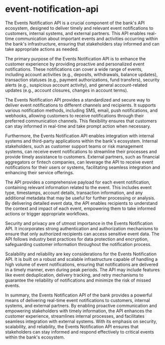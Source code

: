 # event-notification-api

The Events Notification API is a crucial component of the bank's API ecosystem, designed to deliver timely and relevant event notifications to customers, internal systems, and external partners. This API enables real-time communication about important events and activities occurring within the bank's infrastructure, ensuring that stakeholders stay informed and can take appropriate actions as needed.

The primary purpose of the Events Notification API is to enhance the customer experience by providing proactive and personalized event notifications. These notifications can cover a wide range of events, including account activities (e.g., deposits, withdrawals, balance updates), transaction statuses (e.g., payment authorizations, fund transfers), security alerts (e.g., suspicious account activity), and general account-related updates (e.g., account closures, changes in account terms).

The Events Notification API provides a standardized and secure way to deliver event notifications to different channels and recipients. It supports various notification methods, including SMS, email, push notifications, and webhooks, allowing customers to receive notifications through their preferred communication channels. This flexibility ensures that customers can stay informed in real-time and take prompt action when necessary.

Furthermore, the Events Notification API enables integration with internal systems and third-party applications within the bank's ecosystem. Internal stakeholders, such as customer support teams or risk management systems, can receive event notifications to streamline their processes and provide timely assistance to customers. External partners, such as financial aggregators or fintech companies, can leverage the API to receive event notifications for their users or systems, facilitating seamless integration and enhancing their service offerings.

The API provides a comprehensive payload for each event notification, containing relevant information related to the event. This includes event type, timestamps, account details, transaction information, and any additional metadata that may be useful for further processing or analysis. By delivering detailed event data, the API enables recipients to understand the context and impact of each event, empowering them to take informed actions or trigger appropriate workflows.

Security and privacy are of utmost importance in the Events Notification API. It incorporates strong authentication and authorization mechanisms to ensure that only authorized recipients can access sensitive event data. The API follows industry best practices for data protection and encryption, safeguarding customer information throughout the notification process.

Scalability and reliability are key considerations for the Events Notification API. It is built on a robust and scalable infrastructure capable of handling a high volume of event notifications, ensuring that notifications are delivered in a timely manner, even during peak periods. The API may include features like event deduplication, delivery tracking, and retry mechanisms to guarantee the reliability of notifications and minimize the risk of missed events.

In summary, the Events Notification API of the bank provides a powerful means of delivering real-time event notifications to customers, internal systems, and external partners. By enabling proactive communication and empowering stakeholders with timely information, the API enhances the customer experience, streamlines internal processes, and facilitates seamless integration with external systems. With its emphasis on security, scalability, and reliability, the Events Notification API ensures that stakeholders can stay informed and respond effectively to critical events within the bank's ecosystem.
